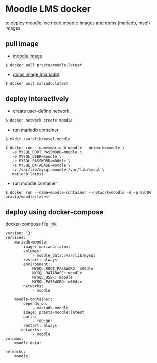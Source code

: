 # Moodle LMS docker
to deploy moodle, we need moodle images and dbms (mariadb, msql) images

## pull image

- [moodle image](https://hub.docker.com/repository/docker/prasta/moodle)

```
$ docker pull prasta/moodle:latest
```

- [dbms image (mariadb)](https://hub.docker.com/_/mariadb)

```
$ docker pull mariadb:latest
```

## deploy interactively

- create user-define network

```
$ docker network create moodle
```

- run mariadb container

```
$ mkdir /var/lib/mysql-moodle

$ docker run --name=mariadb-moodle --network=moodle \
   -e MYSQL_ROOT_PASSWORD=m00dle \
   -e MYSQL_USER=moodle \
   -e MYSQL_PASSWORD=m00dle \
   -e MYSQL_DATABASE=moodle \
   -v /var/lib/mysql-moodle:/var/lib/mysql \
   mariadb:latest
```

- run moodle container
```
$ docker run --name=moodle-container --network=moodle -d -p 80:80 prasta/moodle:latest
```

## deploy using docker-compose

docker-compose file [link](https://github.com/prastamaha/moodle-docker/blob/master/docker-compose.yml)

```
version: '3'
services:
    mariadb-moodle:
        image: mariadb:latest
        volumes:
            - moodle_data:/var/lib/mysql
        restart: always
        environment:
            MYSQL_ROOT_PASSWORD: m00dle
            MYSQL_DATABASE: moodle
            MYSQL_USER: moodle
            MYSQL_PASSWORD: m00dle
        networks:
            - moodle
        
    moodle-container:
        depends_on: 
            - mariadb-moodle
        image: prasta/moodle:latest
        ports:
            - "80:80"
        restart: always
       networks:
            - moodle
volumes:
    moodle_data:        

networks:
    moodle:
```


